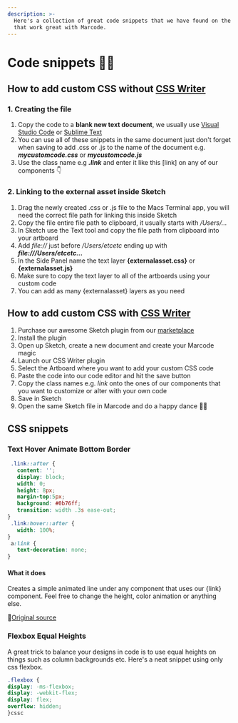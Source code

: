 ```yaml
---
description: >-
  Here's a collection of great code snippets that we have found on the internets
  that work great with Marcode.
---
```


# Code snippets 👩‍💻

## How to add custom CSS without [CSS Writer](https://code.sketch2react.io/plugins/)

### **1. Creating the file**

1. Copy the code to a **blank new text document**, we usually use [Visual Studio Code](https://code.visualstudio.com/download) or [Sublime Text](https://www.sublimetext.com/3)
2. You can use all of these snippets in the same document just don't forget when saving to add .css or .js to the name of the document e.g. _**mycustomcode.css**_ or _**mycustomcode.js**_
3. Use the class name e.g _**.link**_ and enter it like this \[link] on any of our components 👇

### 2. Linking to the external asset inside Sketch

1. Drag the newly created .css or .js file to the Macs Terminal app, you will need the correct file path for linking this inside Sketch
2. Copy the file entire file path to clipboard, it usually starts with _/Users/…_
3. In Sketch use the Text tool and copy the file path from clipboard into your artboard
4. Add _file://_ just before _/Users/etcetc_ ending up with _**file:///Users/etcetc…**_
5. In the Side Panel name the text layer **{externalasset.css}** or **{externalasset.js}**
6. Make sure to copy the text layer to all of the artboards using your custom code
7. You can add as many {externalasset} layers as you need

## How to add custom CSS with [CSS Writer](https://code.sketch2react.io/plugins/)

1. Purchase our awesome Sketch plugin from our [marketplace](https://marketplace.sketch2react.io/product/writer-plugin-for-sketch/)
2. Install the plugin
3. Open up Sketch, create a new document and create your Marcode magic
4. Launch our CSS Writer plugin
5. Select the Artboard where you want to add your custom CSS code
6. Paste the code into our code editor and hit the save button
7. Copy the class names e.g. _link_ onto the ones of our components that you want to customize or alter with your own code
8. Save in Sketch
9. Open the same Sketch file in Marcode and do a happy dance 👯‍♂️

## CSS snippets

### Text Hover Animate Bottom Border

```css
 .link::after {
   content: '';
   display: block;
   width: 0;
   height: 8px;
   margin-top:5px;
   background: #0b76ff;
   transition: width .3s ease-out;
}
 .link:hover::after {
   width: 100%;
}
 a:link {
   text-decoration: none;
}
```

#### **What it does**

Creates a simple animated line under any component that uses our {link} component. Feel free to change the height, color animation or anything else.

📗[Original source](https://coreymoen.notion.site/coreymoen/de3afdae4ffe481d8afe33bf52de2346?v=b20394b5d9774b90b146b59eb6888637\&p=e094fc3bc295452d8b7be6ea858a978a)

### Flexbox Equal Heights

A great trick to balance your designs in code is to use equal heights on things such as column backgrounds etc. Here's a neat snippet using only css flexbox.

```css
.flexbox {
display: -ms-flexbox;
display: -webkit-flex;
display: flex;
overflow: hidden;
}cssc
```
